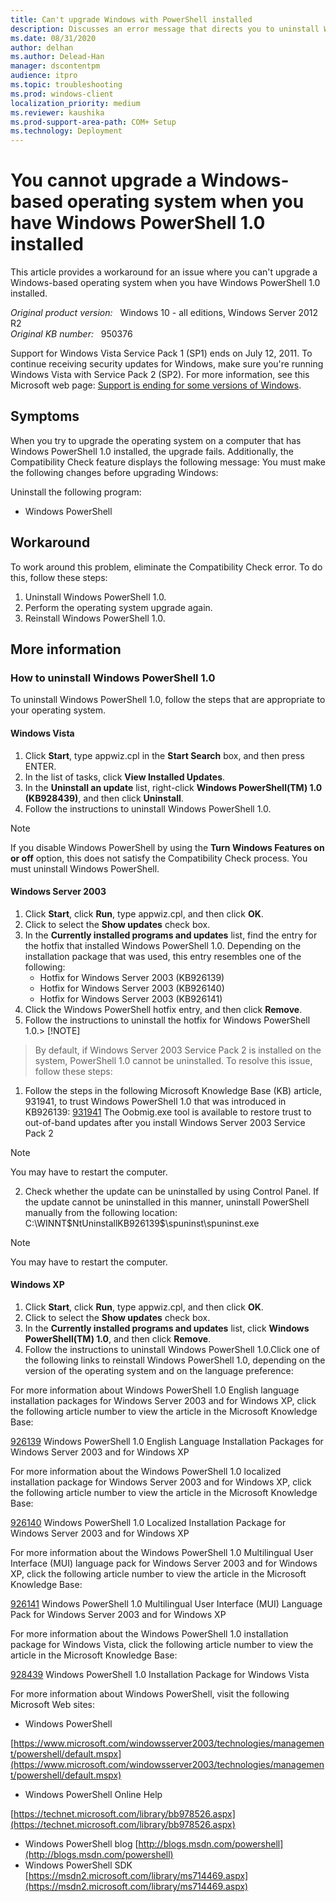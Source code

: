 ```yaml
---
title: Can't upgrade Windows with PowerShell installed
description: Discusses an error message that directs you to uninstall Windows PowerShell 1.0 before you upgrade a Windows-based operating system. A workaround is provided.
ms.date: 08/31/2020
author: delhan
ms.author: Delead-Han
manager: dscontentpm
audience: itpro
ms.topic: troubleshooting
ms.prod: windows-client
localization_priority: medium
ms.reviewer: kaushika
ms.prod-support-area-path: COM+ Setup
ms.technology: Deployment
---
```

# You cannot upgrade a Windows-based operating system when you have Windows PowerShell 1.0 installed

This article provides a workaround for an issue where you can't upgrade a Windows-based operating system when you have Windows PowerShell 1.0 installed.

_Original product version:_ &nbsp; Windows 10 - all editions, Windows Server 2012 R2  
_Original KB number:_ &nbsp; 950376

Support for Windows Vista Service Pack 1 (SP1) ends on July 12, 2011. To continue receiving security updates for Windows, make sure you're running Windows Vista with Service Pack 2 (SP2). For more information, see this Microsoft web page: [Support is ending for some versions of Windows](https://windows.microsoft.com/windows/help/end-support-windows-xp-sp2-windows-vista-without-service-packs).

## Symptoms

When you try to upgrade the operating system on a computer that has Windows PowerShell 1.0 installed, the upgrade fails. Additionally, the Compatibility Check feature displays the following message: You must make the following changes before upgrading Windows:

Uninstall the following program:


- Windows PowerShell

## Workaround

To work around this problem, eliminate the Compatibility Check error. To do this, follow these steps:


1. Uninstall Windows PowerShell 1.0.
2. Perform the operating system upgrade again.
3. Reinstall Windows PowerShell 1.0.

## More information

### How to uninstall Windows PowerShell 1.0

To uninstall Windows PowerShell 1.0, follow the steps that are appropriate to your operating system.

#### Windows Vista


1. Click **Start**, type appwiz.cpl in the **Start Search** box, and then press ENTER.
2. In the list of tasks, click **View Installed Updates**.
3. In the **Uninstall an update** list, right-click **Windows PowerShell(TM) 1.0 (KB928439)**, and then click **Uninstall**.
4. Follow the instructions to uninstall Windows PowerShell 1.0.

> [!NOTE]
> If you disable Windows PowerShell by using the **Turn Windows Features on or off** option, this does not satisfy the Compatibility Check process. You must uninstall Windows PowerShell.

#### Windows Server 2003


1. Click **Start**, click **Run**, type appwiz.cpl, and then click **OK**.
2. Click to select the **Show updates** check box.
3. In the **Currently installed programs and updates** list, find the entry for the hotfix that installed Windows PowerShell 1.0. Depending on the installation package that was used, this entry resembles one of the following:
   - Hotfix for Windows Server 2003 (KB926139)
   - Hotfix for Windows Server 2003 (KB926140)
   - Hotfix for Windows Server 2003 (KB926141)
4. Click the Windows PowerShell hotfix entry, and then click **Remove**.
5. Follow the instructions to uninstall the hotfix for Windows PowerShell 1.0.> [!NOTE]
> By default, if Windows Server 2003 Service Pack 2 is installed on the system, PowerShell 1.0 cannot be uninstalled. To resolve this issue, follow these steps:
1. Follow the steps in the following Microsoft Knowledge Base (KB) article, 931941, to trust Windows PowerShell 1.0 that was introduced in KB926139: [931941](https://support.microsoft.com/help/931941) The Oobmig.exe tool is available to restore trust to out-of-band updates after you install Windows Server 2003 Service Pack 2  

> [!NOTE]
> You may have to restart the computer.
2. Check whether the update can be uninstalled by using Control Panel. If the update cannot be uninstalled in this manner, uninstall PowerShell manually from the following location:
C:\WINNT\$NtUninstallKB926139$\spuninst\spuninst.exe
> [!NOTE]
> You may have to restart the computer.

#### Windows XP


1. Click **Start**, click **Run**, type appwiz.cpl, and then click **OK**.
2. Click to select the **Show updates** check box.
3. In the **Currently installed programs and updates** list, click **Windows PowerShell(TM) 1.0**, and then click **Remove**.
4. Follow the instructions to uninstall Windows PowerShell 1.0.Click one of the following links to reinstall Windows PowerShell 1.0, depending on the version of the operating system and on the language preference:

For more information about Windows PowerShell 1.0 English language installation packages for Windows Server 2003 and for Windows XP, click the following article number to view the article in the Microsoft Knowledge Base:

[926139](https://support.microsoft.com/help/926139) Windows PowerShell 1.0 English Language Installation Packages for Windows Server 2003 and for Windows XP  

For more information about the Windows PowerShell 1.0 localized installation package for Windows Server 2003 and for Windows XP, click the following article number to view the article in the Microsoft Knowledge Base:

[926140](https://support.microsoft.com/help/926140) Windows PowerShell 1.0 Localized Installation Package for Windows Server 2003 and for Windows XP  

For more information about the Windows PowerShell 1.0 Multilingual User Interface (MUI) language pack for Windows Server 2003 and for Windows XP, click the following article number to view the article in the Microsoft Knowledge Base:

[926141](https://support.microsoft.com/help/926141) Windows PowerShell 1.0 Multilingual User Interface (MUI) Language Pack for Windows Server 2003 and for Windows XP  

For more information about the Windows PowerShell 1.0 installation package for Windows Vista, click the following article number to view the article in the Microsoft Knowledge Base:

[928439](https://support.microsoft.com/help/928439) Windows PowerShell 1.0 Installation Package for Windows Vista  

For more information about Windows PowerShell, visit the following Microsoft Web sites:
- Windows PowerShell

[https://www.microsoft.com/windowsserver2003/technologies/management/powershell/default.mspx](https://www.microsoft.com/windowsserver2003/technologies/management/powershell/default.mspx) 
- Windows PowerShell Online Help

[https://technet.microsoft.com/library/bb978526.aspx](https://technet.microsoft.com/library/bb978526.aspx) 
- Windows PowerShell blog
 [http://blogs.msdn.com/powershell](http://blogs.msdn.com/powershell) 
- Windows PowerShell SDK
 [https://msdn2.microsoft.com/library/ms714469.aspx](https://msdn2.microsoft.com/library/ms714469.aspx) 
